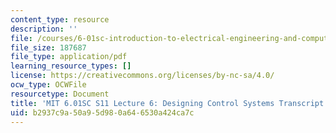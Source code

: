 ```yaml
---
content_type: resource
description: ''
file: /courses/6-01sc-introduction-to-electrical-engineering-and-computer-science-i-spring-2011/b2937c9a50a95d980a646530a424ca7c_MIT6_01SC_S11_lec06_300k.pdf
file_size: 187687
file_type: application/pdf
learning_resource_types: []
license: https://creativecommons.org/licenses/by-nc-sa/4.0/
ocw_type: OCWFile
resourcetype: Document
title: 'MIT 6.01SC S11 Lecture 6: Designing Control Systems Transcript'
uid: b2937c9a-50a9-5d98-0a64-6530a424ca7c
---
```

